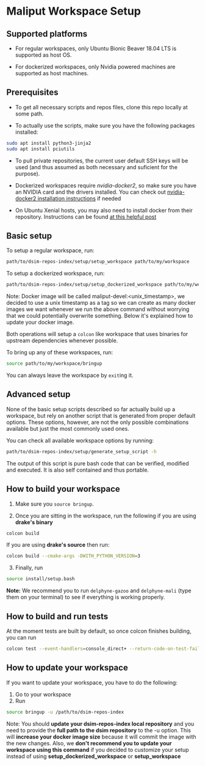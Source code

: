 # Maliput Workspace Setup

## Supported platforms

* For regular workspaces, only Ubuntu Bionic Beaver 18.04 LTS is supported as host OS.

* For dockerized workspaces, only Nvidia powered machines are supported as host machines.

## Prerequisites

* To get all necessary scripts and repos files, clone this repo locally at some path.

* To actually use the scripts, make sure you have the following packages installed:

```sh
sudo apt install python3-jinja2
sudo apt install pciutils
```

* To pull private repositories, the current user default SSH keys will be used (and thus assumed as both necessary and suficient for the purpose).

* Dockerized workspaces require *nvidia-docker2*, so make sure you have an NVIDIA card and the drivers installed.
You can check out [nvidia-docker2 installation instructions](https://github.com/nvidia/nvidia-docker/wiki/Installation-(version-2.0)) if needed
* On Ubuntu Xenial hosts, you may also need to install docker from their repository. Instructions can be found
[at this helpful post](https://gist.github.com/Brainiarc7/a8ab5f89494d053003454efc3be2d2ef)

## Basic setup

To setup a regular workspace, run:

```sh
path/to/dsim-repos-index/setup/setup_workspace path/to/my/workspace
```

To setup a dockerized workspace, run:

```sh
path/to/dsim-repos-index/setup/setup_dockerized_workspace path/to/my/workspace
```
Note: Docker image will be called maliput-devel:<unix_timestamp>, we decided to use a unix timestamp as a tag so we can create as many docker images we want whenever we run the above command without worrying that we could potentially overwrite something. Below it's explained how to update your docker image.

Both operations will setup a `colcon` like workspace that uses binaries for
upstream dependencies whenever possible.

To bring up any of these workspaces, run:

```sh
source path/to/my/workspace/bringup
```

You can always leave the workspace by `exit`ing it.

## Advanced setup

None of the basic setup scripts described so far actually build up a workspace, but rely
on another script that is generated from proper default options. These options, however,
are not the only possible combinations available but just the most commonly used ones.

You can check all available workspace options by running:

```sh
path/to/dsim-repos-index/setup/generate_setup_script -h
```

The output of this script is pure bash code that can be verified, modified and executed. It
is also self contained and thus portable.

## How to build your workspace

1. Make sure you `source bringup`.

2. Once you are sitting in the workspace, run the following if you are using **drake's binary**

```sh
colcon build
```
If you are using **drake's source** then run:
```sh
colcon build --cmake-args -DWITH_PYTHON_VERSION=3
```

3. Finally, run
```sh
source install/setup.bash
```

**Note:** We recommend you to run `delphyne-gazoo` and `delphyne-mali` (type them on your terminal) to see if everything is working properly.

## How to build and run tests

At the moment tests are built by default, so once colcon finishes building, you can run
```sh
colcon test --event-handlers=console_direct+ --return-code-on-test-failure --packages-skip PROJ4
```

## How to update your workspace

If you want to update your workspace, you have to do the following:

1. Go to your workspace
2. Run
```sh
source bringup -u /path/to/dsim-repos-index
```
Note: You should **update your dsim-repos-index local repository** and you need to provide the **full path to the dsim repository** to the -u option. This will **increase
your docker image size** because it will commit the image with the new changes.
Also, we **don't recommend you to update your workspace using this command** if you decided to customize your setup instead of using **setup_dockerized_workspace** or **setup_workspace**
